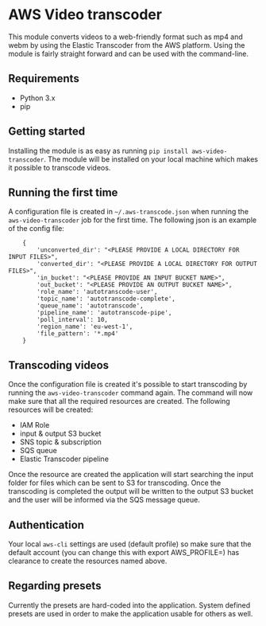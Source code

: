 # AWS Video transcoder
This module converts videos to a web-friendly format such as mp4 and webm by using the Elastic Transcoder from the AWS platform. Using the module is fairly straight forward and can be used with the command-line. 

## Requirements 
* Python 3.x
* pip

## Getting started
Installing the module is as easy as running `pip install aws-video-transcoder`. The module will be installed on your local machine which makes it possible to transcode videos.

## Running the first time
A configuration file is created in `~/.aws-transcode.json` when running the `aws-video-transcoder` job for the first time. The following json is an example of the config file:

```
    {
        'unconverted_dir': "<PLEASE PROVIDE A LOCAL DIRECTORY FOR INPUT FILES>",
        'converted_dir': "<PLEASE PROVIDE A LOCAL DIRECTORY FOR OUTPUT FILES>",
        'in_bucket': "<PLEASE PROVIDE AN INPUT BUCKET NAME>",
        'out_bucket': "<PLEASE PROVIDE AN OUTPUT BUCKET NAME>",
        'role_name': 'autotranscode-user',
        'topic_name': 'autotranscode-complete',
        'queue_name': 'autotranscode',
        'pipeline_name': 'autotranscode-pipe',
        'poll_interval': 10,
        'region_name': 'eu-west-1',
        'file_pattern': '*.mp4'
    }
```

## Transcoding videos
Once the configuration file is created it's possible to start transcoding by running the `aws-video-transcoder` command again. The command will now make sure that all the required resources are created. 
The following resources will be created:
* IAM Role
* input & output S3 bucket
* SNS topic & subscription
* SQS queue
* Elastic Transcoder pipeline

Once the resource are created the application will start searching the input folder for files which can be sent to S3 for transcoding. Once the transcoding is completed the output will be written to the
output S3 bucket and the user will be informed via the SQS message queue.

## Authentication
Your local `aws-cli` settings are used (default profile) so make sure that the default account (you can change this with export AWS_PROFILE=<ACCOUNT>) has clearance to create the resources named above.

## Regarding presets
Currently the presets are hard-coded into the application. System defined presets are used in order to make the application usable for others as well. 
